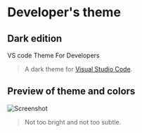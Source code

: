 # Developer's theme
## Dark edition
 VS code Theme For Developers

> A dark theme for [Visual Studio Code](http://code.visualstudio.com).

## Preview of theme and colors
![Screenshot](https://i.postimg.cc/wT2Shn3f/screenshot.png)

> Not too bright and not too subtle. 